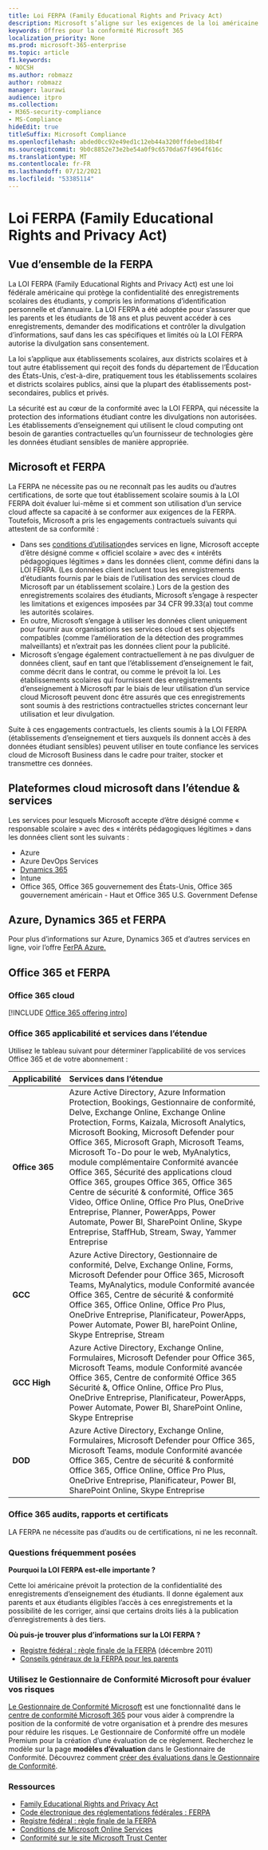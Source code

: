 ```yaml
---
title: Loi FERPA (Family Educational Rights and Privacy Act)
description: Microsoft s’aligne sur les exigences de la loi américaine family educational rights and privacy act.
keywords: Offres pour la conformité Microsoft 365
localization_priority: None
ms.prod: microsoft-365-enterprise
ms.topic: article
f1.keywords:
- NOCSH
ms.author: robmazz
author: robmazz
manager: laurawi
audience: itpro
ms.collection:
- M365-security-compliance
- MS-Compliance
hideEdit: true
titleSuffix: Microsoft Compliance
ms.openlocfilehash: abded0cc92e49ed1c12eb44a3200ffdebed18b4f
ms.sourcegitcommit: 9b0c8852e73e2be54a0f9c6570da67f4964f616c
ms.translationtype: MT
ms.contentlocale: fr-FR
ms.lasthandoff: 07/12/2021
ms.locfileid: "53385114"
---
```

# <a name="family-educational-rights-and-privacy-act-ferpa"></a>Loi FERPA (Family Educational Rights and Privacy Act)

## <a name="ferpa-overview"></a>Vue d’ensemble de la FERPA

La LOI FERPA (Family Educational Rights and Privacy Act) est une loi fédérale américaine qui protège la confidentialité des enregistrements scolaires des étudiants, y compris les informations d’identification personnelle et d’annuaire. La LOI FERPA a été adoptée pour s’assurer que les parents et les étudiants de 18 ans et plus peuvent accéder à ces enregistrements, demander des modifications et contrôler la divulgation d’informations, sauf dans les cas spécifiques et limités où la LOI FERPA autorise la divulgation sans consentement.

La loi s’applique aux établissements scolaires, aux districts scolaires et à tout autre établissement qui reçoit des fonds du département de l’Éducation des États-Unis, c’est-à-dire, pratiquement tous les établissements scolaires et districts scolaires publics, ainsi que la plupart des établissements post-secondaires, publics et privés.

La sécurité est au cœur de la conformité avec la LOI FERPA, qui nécessite la protection des informations étudiant contre les divulgations non autorisées. Les établissements d’enseignement qui utilisent le cloud computing ont besoin de garanties contractuelles qu’un fournisseur de technologies gère les données étudiant sensibles de manière appropriée.

## <a name="microsoft-and-ferpa"></a>Microsoft et FERPA

La FERPA ne nécessite pas ou ne reconnaît pas les audits ou d’autres certifications, de sorte que tout établissement scolaire soumis à la LOI FERPA doit évaluer lui-même si et comment son utilisation d’un service cloud affecte sa capacité à se conformer aux exigences de la FERPA. Toutefois, Microsoft a pris les engagements contractuels suivants qui attestent de sa conformité :

- Dans ses [conditions d’utilisation](https://aka.ms/Online-Services-Terms)des services en ligne, Microsoft accepte d’être désigné comme « officiel scolaire » avec des « intérêts pédagogiques légitimes » dans les données client, comme défini dans la LOI FERPA. (Les données client incluent tous les enregistrements d’étudiants fournis par le biais de l’utilisation des services cloud de Microsoft par un établissement scolaire.) Lors de la gestion des enregistrements scolaires des étudiants, Microsoft s’engage à respecter les limitations et exigences imposées par 34 CFR 99.33(a) tout comme les autorités scolaires.
- En outre, Microsoft s’engage à utiliser les données client uniquement pour fournir aux organisations ses services cloud et ses objectifs compatibles (comme l’amélioration de la détection des programmes malveillants) et n’extrait pas les données client pour la publicité.
- Microsoft s’engage également contractuellement à ne pas divulguer de données client, sauf en tant que l’établissement d’enseignement le fait, comme décrit dans le contrat, ou comme le prévoit la loi. Les établissements scolaires qui fournissent des enregistrements d’enseignement à Microsoft par le biais de leur utilisation d’un service cloud Microsoft peuvent donc être assurés que ces enregistrements sont soumis à des restrictions contractuelles strictes concernant leur utilisation et leur divulgation.

Suite à ces engagements contractuels, les clients soumis à la LOI FERPA (établissements d’enseignement et tiers auxquels ils donnent accès à des données étudiant sensibles) peuvent utiliser en toute confiance les services cloud de Microsoft Business dans le cadre pour traiter, stocker et transmettre ces données.

## <a name="microsoft-in-scope-cloud-platforms--services"></a>Plateformes cloud microsoft dans l’étendue & services

Les services pour lesquels Microsoft accepte d’être désigné comme « responsable scolaire » avec des « intérêts pédagogiques légitimes » dans les données client sont les suivants :

- Azure
- Azure DevOps Services
- [Dynamics 365](https://aka.ms/d365-compliance-list)
- Intune
- Office 365, Office 365 gouvernement des États-Unis, Office 365 gouvernement américain - Haut et Office 365 U.S. Government Defense

## <a name="azure-dynamics-365-and-ferpa"></a>Azure, Dynamics 365 et FERPA

Pour plus d’informations sur Azure, Dynamics 365 et d’autres services en ligne, voir l’offre [FerPA Azure.](/azure/compliance/offerings/offering-ferpa)

## <a name="office-365-and-ferpa"></a>Office 365 et FERPA

### <a name="office-365-cloud-environments"></a>Office 365 cloud

[!INCLUDE [Office 365 offering intro](../includes/o365-offering-introduction.md)]

### <a name="office-365-applicability-and-in-scope-services"></a>Office 365 applicabilité et services dans l’étendue

Utilisez le tableau suivant pour déterminer l’applicabilité de vos services Office 365 et de votre abonnement :

| **Applicabilité** | **Services dans l’étendue** |
|:------------------|:----------------------|
| **Office 365** | Azure Active Directory, Azure Information Protection, Bookings, Gestionnaire de conformité, Delve, Exchange Online, Exchange Online Protection, Forms, Kaizala, Microsoft Analytics, Microsoft Booking, Microsoft Defender pour Office 365, Microsoft Graph, Microsoft Teams, Microsoft To-Do pour le web, MyAnalytics, module complémentaire Conformité avancée Office 365, Sécurité des applications cloud Office 365, groupes Office 365, Office 365 Centre de sécurité & conformité, Office 365 Video, Office Online, Office Pro Plus, OneDrive Entreprise, Planner, PowerApps, Power Automate, Power BI, SharePoint Online, Skype Entreprise, StaffHub, Stream, Sway, Yammer Entreprise |
| **GCC** | Azure Active Directory, Gestionnaire de conformité, Delve, Exchange Online, Forms, Microsoft Defender pour Office 365, Microsoft Teams, MyAnalytics, module Conformité avancée Office 365, Centre de sécurité & conformité Office 365, Office Online, Office Pro Plus, OneDrive Entreprise, Planificateur, PowerApps, Power Automate, Power BI, harePoint Online, Skype Entreprise, Stream |
| **GCC High** | Azure Active Directory, Exchange Online, Formulaires, Microsoft Defender pour Office 365, Microsoft Teams, module Conformité avancée Office 365, Centre de conformité Office 365 Sécurité &, Office Online, Office Pro Plus, OneDrive Entreprise, Planificateur, PowerApps, Power Automate, Power BI, SharePoint Online, Skype Entreprise |
| **DOD** | Azure Active Directory, Exchange Online, Formulaires, Microsoft Defender pour Office 365, Microsoft Teams, module Conformité avancée Office 365, Centre de sécurité & conformité Office 365, Office Online, Office Pro Plus, OneDrive Entreprise, Planificateur, Power BI, SharePoint Online, Skype Entreprise |

### <a name="office-365-audits-reports-and-certificates"></a>Office 365 audits, rapports et certificats

LA FERPA ne nécessite pas d’audits ou de certifications, ni ne les reconnaît.

### <a name="frequently-asked-questions"></a>Questions fréquemment posées

**Pourquoi la LOI FERPA est-elle importante ?**

Cette loi américaine prévoit la protection de la confidentialité des enregistrements d’enseignement des étudiants. Il donne également aux parents et aux étudiants éligibles l’accès à ces enregistrements et la possibilité de les corriger, ainsi que certains droits liés à la publication d’enregistrements à des tiers.

**Où puis-je trouver plus d’informations sur la LOI FERPA ?**

- [Registre fédéral : règle finale de la FERPA](https://aka.ms/ferpa-reg) (décembre 2011)
- [Conseils généraux de la FERPA pour les parents](https://www2.ed.gov/policy/gen/guid/fpco/ferpa/parents.html)

### <a name="use-microsoft-compliance-manager-to-assess-your-risk"></a>Utilisez le Gestionnaire de Conformité Microsoft pour évaluer vos risques

[Le Gestionnaire de Conformité Microsoft](/microsoft-365/compliance/compliance-manager) est une fonctionnalité dans le [centre de conformité Microsoft 365](/microsoft-365/compliance/microsoft-365-compliance-center) pour vous aider à comprendre la position de la conformité de votre organisation et à prendre des mesures pour réduire les risques. Le Gestionnaire de Conformité offre un modèle Premium pour la création d’une évaluation de ce règlement. Recherchez le modèle sur la page **modèles d’évaluation** dans le Gestionnaire de Conformité. Découvrez comment [créer des évaluations dans le Gestionnaire de Conformité](/microsoft-365/compliance/compliance-manager-assessments).

### <a name="resources"></a>Ressources

- [Family Educational Rights and Privacy Act](https://www.ed.gov/policy/gen/guid/fpco/ferpa/index.html)
- [Code électronique des réglementations fédérales : FERPA](https://aka.ms/FERPA-GPO)
- [Registre fédéral : règle finale de la FERPA](https://aka.ms/ferpa-reg)
- [Conditions de Microsoft Online Services](https://aka.ms/Online-Services-Terms)
- [Conformité sur le site Microsoft Trust Center](https://www.microsoft.com/trust-center/compliance/compliance-overview)
